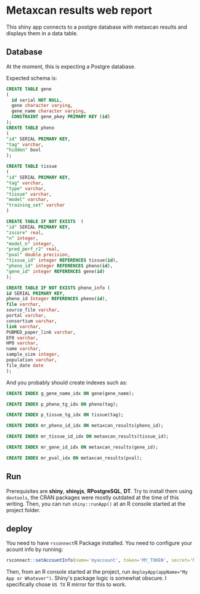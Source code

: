 # Metaxcan results web report

This shiny app connects to a postgre database with metaxcan results and displays them in a data table.

## Database 

At the moment, this is expecting a Postgre database.

Expected schema is:

```SQL
CREATE TABLE gene
(
  id serial NOT NULL,
  gene character varying,
  gene_name character varying,
  CONSTRAINT gene_pkey PRIMARY KEY (id)
);
CREATE TABLE pheno
(
"id" SERIAL PRIMARY KEY,
"tag" varchar,
"hidden" bool
);

CREATE TABLE tissue
(
"id" SERIAL PRIMARY KEY,
"tag" varchar,
"type" varchar,
"tissue" varchar,
"model" varchar,
"training_set" varchar
)

CREATE TABLE IF NOT EXISTS  (
"id" SERIAL PRIMARY KEY,
"zscore" real,
"n" integer,
"model_n" integer,
"pred_perf_r2" real,
"pval" double precision,
"tissue_id" integer REFERENCES tissue(id),
"pheno_id" integer REFERENCES pheno(id),
"gene_id" integer REFERENCES gene(id)
);

CREATE TABLE IF NOT EXISTS pheno_info (
id SERIAL PRIMARY KEY,
pheno_id Integer REFERENCES pheno(id),
file varchar,
source_file varchar,
portal varchar,
consortium varchar,
link varchar,
PUBMED_paper_link varchar,
EFO varchar,
HPO varchar,
name varchar,
sample_size integer,
population varchar,
file_date date
);
```

And you probably should create indexes such as:

```SQL
CREATE INDEX g_gene_name_idx ON gene(gene_name);

CREATE INDEX p_pheno_tg_idx ON pheno(tag);

CREATE INDEX p_tissue_tg_idx ON tissue(tag);

CREATE INDEX mr_pheno_id_idx ON metaxcan_results(pheno_id);

CREATE INDEX mr_tissue_id_idx ON metaxcan_results(tissue_id);

CREATE INDEX mr_gene_id_idx ON metaxcan_results(gene_id);

CREATE INDEX mr_pval_idx ON metaxcan_results(pval);
```

## Run

Prerequisites are **shiny**, **shinyjs**, **RPostgreSQL**, **DT**. Try to install them using `devtools`,
the CRAN packages were mostly outdated at the time of this writing.
Then, you can run `shiny::runApp()` at an R console started at the project folder.

## deploy

You need to have `rsconnect`R Package installed. You need to configure your acount info by running:

```R
rsconnect::setAccountInfo(name='myaccount', token='MY_TOKEN', secret='MY_SECRET')
```

Then, from an R console started at the project, run `deployApp(appName="My App or Whatever")`.
Shiny's package logic is somewhat obscure. I specifically chose `US TX` R mirror for this to work.


